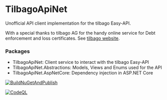 # TilbagoApiNet

Unofficial API client implementation for the tilbago Easy-API.

With a special thanks to tilbago AG for the handy online service for Debt enforcement and loss certificates. See [tilbago website](https://tilbago.ch/).

### Packages

- TilbagoApiNet: Client service to interact with the tilbago Easy-API
- TilbagoApiNet.Abstractions: Models, Views and Enums used for the API
- TilbagoApiNet.AspNetCore: Dependency injection in ASP.NET Core

[![BuildNuGetAndPublish](https://github.com/AMANDA-Technology/TilbagoApiNet/actions/workflows/main.yml/badge.svg)](https://github.com/AMANDA-Technology/TilbagoApiNet/actions/workflows/main.yml)

[![CodeQL](https://github.com/AMANDA-Technology/TilbagoApiNet/actions/workflows/codeql-analysis.yml/badge.svg)](https://github.com/AMANDA-Technology/TilbagoApiNet/actions/workflows/codeql-analysis.yml)
